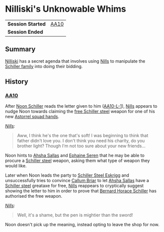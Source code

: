 # Nilliski's Unknowable Whims

|||
| --- | --- |
| **Session Started** | [AA10](../sessions/completed/AA10.md) | storyline.2
| **Session Ended** | |

## Summary

[Nilliski](../characters/nilliski.md) has a secret agenda that involves using [Nills](../characters/nills.md) to manipulate the [Schiller family](../organisations/schiller-family.md) into doing their bidding.

## History

### [AA10](../sessions/completed/AA10.md)

After [Noon Schiller](../characters/noon-schiller.md) reads the letter given to him ([AA10-L-1](../papers/letters/schiller-weapon-offer.md)), [Nills](../characters/nills.md) appears to nudge Noon towards claiming the [free Schiller steel](free-schiller-steel.md) weapon for one of his new [Astorrel squad hands](../organisations/astorrel/ranks/astorrel-squad-hand.md).

*[Nills](../characters/nills.md):*

> Aww, I think he's the one that's soft! I was beginning to think that father didn't love you. I don't think you need his charity, do you brother light? Though I'm not too sure about your new friends...

Noon hints to [Ahsha Sallas](../characters/ahsha-sallas.md) and [Ephaine Seren](../characters/ephaine-seren.md) that he may be able to procure a [Schiller steel](../items/weapons/schiller-steel.md) weapon, asking them what type of weapon they would like.

Later when Noon leads the party to [Schiller Steel Eskrigg](../places/buildings/shops/schiller-steel-eskrigg.md) and unsuccessfully tries to convince [Callum Briar](../characters/callum-briar.md) to let [Ahsha Sallas](../characters/ahsha-sallas.md) have a [Schiller steel](../items/weapons/schiller-steel.md) greataxe for free, [Nills](../characters/nills.md) reappears to cryptically suggest showing the letter to him in order to prove that [Bernard Horace Schiller](../characters/bernard-horace-schiller.md) has authorised the free weapon.

*[Nills](../characters/nills.md):*

> Well, it's a shame, but the pen is mightier than the sword!

Noon doesn't pick up the meaning, instead opting to leave the shop for now.
